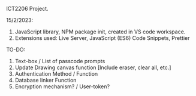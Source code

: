 ICT2206 Project.

15/2/2023:
1. JavaScript library, NPM package init, created in VS code workspace.
2. Extensions used: Live Server, JavaScript (ES6) Code Snippets, Prettier


TO-DO:
1. Text-box / List of passcode prompts
2. Update Drawing canvas function [Include eraser, clear all, etc.]
3. Authentication Method / Function
4. Database linker Function
5. Encryption mechanism? / User-token?